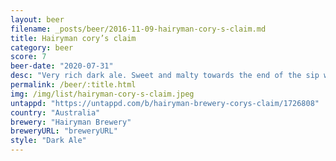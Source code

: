 ```yaml
---
layout: beer
filename: _posts/beer/2016-11-09-hairyman-cory-s-claim.md
title: Hairyman cory’s claim
category: beer
score: 7
beer-date: "2020-07-31"
desc: "Very rich dark ale. Sweet and malty towards the end of the sip with a bit of nuttiness"
permalink: /beer/:title.html
img: /img/list/hairyman-cory-s-claim.jpeg
untappd: "https://untappd.com/b/hairyman-brewery-corys-claim/1726808"
country: "Australia"
brewery: "Hairyman Brewery"
breweryURL: "breweryURL"
style: "Dark Ale"
---
```

